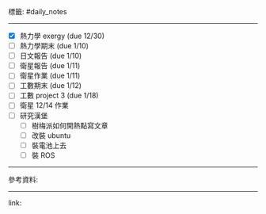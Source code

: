 標籤: #daily_notes 

---

- [x] 熱力學 exergy (due 12/30)
- [ ] 熱力學期末 (due 1/10)
- [ ] 日文報告 (due 1/10)
- [ ] 衛星報告 (due 1/11)
- [ ] 衛星作業 (due 1/11)
- [ ] 工數期末 (due 1/12)
- [ ] 工數 project 3 (due 1/18)
- [ ] 衛星 12/14 作業
- [ ] 研究漢堡
	- [ ] 樹梅派如何開熱點寫文章
	- [ ] 改裝 ubuntu
	- [ ] 裝電池上去
	- [ ] 裝 ROS

---

參考資料:



---

link:

